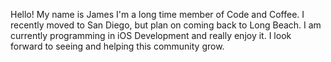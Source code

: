 Hello! 
My name is James I'm a long time member of Code and Coffee. I recently moved to San Diego, but plan on coming back to Long Beach. I am currently programming in iOS Development and really enjoy it. I look forward to seeing and helping this community grow.
